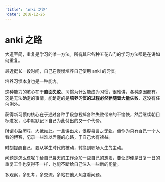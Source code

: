 ```yaml
---
'title': 'anki 之路'
'date': 2018-12-26
---
```

# anki 之路

大道至简，重复是学习的唯一方法。所有其它各种五花八门的学习方法都是在讲如何重复。

最近挺长一段时间，自己在慢慢培养自己使用 anki 的习惯。

培养习惯本身也是一种能力。

这种能力的核心在于**直面失败**。习惯为什么能成为习惯，很难讲，各种原因都有。这是无法确定的事情，能确定的是**培养习惯的过程必然伴随着大量失败**，这没有任何例外。

获得新习惯的核心在于通过各种手段忽视掉各种失败带来的不愉快，然后继续朝目标进发，心中默默记下自己为此付出的又一个代价。

所谓心路历程，大抵如此。一旦讲出来，很容易言之无物。但作为只有自己一个人看的博客，记录一些难以弄懂的心路，于自己大有裨益。

时刻提醒自己，要从学生时代的被动，转换到职场人生的主动。

问题是怎么做呢？给自己每天的工作添加一些自己的想法，要让即便是日复一日的重复工作也变得不一样，也能不断给自己注入一些新的能量。

多观察，多思考，多交流，多站在他人角度看问题。